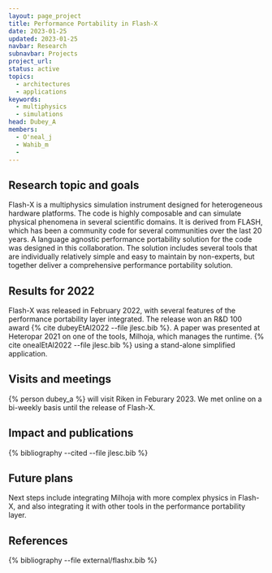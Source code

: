 ```yaml
---
layout: page_project
title: Performance Portability in Flash-X
date: 2023-01-25
updated: 2023-01-25
navbar: Research
subnavbar: Projects
project_url:
status: active
topics: 
  - architectures
  - applications
keywords:
  - multiphysics
  - simulations 
head: Dubey_A
members:
  - O'neal_j
  - Wahib_m
  -
---
```


## Research topic and goals

Flash-X is a multiphysics simulation instrument designed for heterogeneous hardware platforms. The code is highly composable and can simulate physical phenomena in several scientific domains. It is derived from FLASH, which has been a community code for several communities over the last 20 years.  A language agnostic performance portability solution for the code was designed in this collaboration. The solution includes several tools that are individually relatively simple and easy to maintain by non-experts, but together deliver a comprehensive performance portability solution.

## Results for 2022

Flash-X was released in February 2022, with several features of the performance portability layer integrated. The release won an R&D 100 award
 {% cite dubeyEtAl2022 --file jlesc.bib %}. A paper was presented at Heteropar 2021 on one of the tools, Milhoja, which manages the runtime. {% cite onealEtAl2022 --file jlesc.bib %} using a stand-alone simplified application.


## Visits and meetings

{% person dubey_a %} will visit Riken in Feburary 2023. We met online on a bi-weekly basis until the release of Flash-X.

## Impact and publications

{% bibliography --cited --file jlesc.bib %}


## Future plans

Next steps include integrating Milhoja with more complex physics in Flash-X, and also integrating it with other tools in the performance portability layer.


## References

{% bibliography --file external/flashx.bib %}
